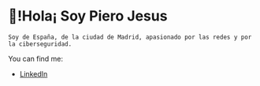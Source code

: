 # 🌟!Hola¡ Soy Piero Jesus 
~~~
Soy de España, de la ciudad de Madrid, apasionado por las redes y por la ciberseguridad. 
~~~
You can find me:
- [LinkedIn](www.linkedin.com/in/piero-jesus-53aa02291)
